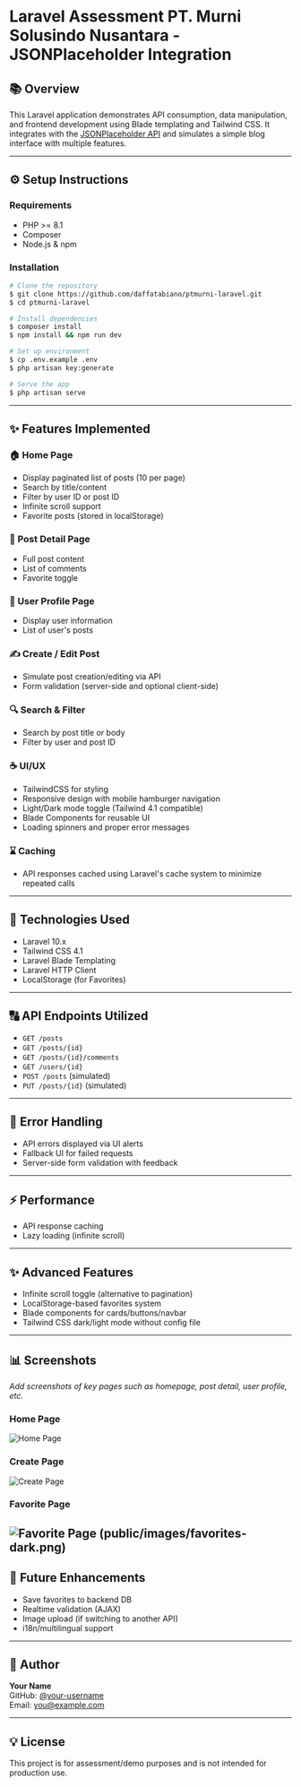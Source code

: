 # Laravel Assessment PT. Murni Solusindo Nusantara - JSONPlaceholder Integration

## 📚 Overview

This Laravel application demonstrates API consumption, data manipulation, and frontend development using Blade templating and Tailwind CSS. It integrates with the [JSONPlaceholder API](https://jsonplaceholder.typicode.com/) and simulates a simple blog interface with multiple features.

---

## ⚙️ Setup Instructions

### Requirements

- PHP >= 8.1
- Composer
- Node.js & npm

### Installation

```bash
# Clone the repository
$ git clone https://github.com/daffatabiano/ptmurni-laravel.git
$ cd ptmurni-laravel

# Install dependencies
$ composer install
$ npm install && npm run dev

# Set up environment
$ cp .env.example .env
$ php artisan key:generate

# Serve the app
$ php artisan serve
```

---

## ✨ Features Implemented

### 🏠 Home Page

- Display paginated list of posts (10 per page)
- Search by title/content
- Filter by user ID or post ID
- Infinite scroll support
- Favorite posts (stored in localStorage)

### 📄 Post Detail Page

- Full post content
- List of comments
- Favorite toggle

### 👤 User Profile Page

- Display user information
- List of user's posts

### ✍️ Create / Edit Post

- Simulate post creation/editing via API
- Form validation (server-side and optional client-side)

### 🔍 Search & Filter

- Search by post title or body
- Filter by user and post ID

### ☕ UI/UX

- TailwindCSS for styling
- Responsive design with mobile hamburger navigation
- Light/Dark mode toggle (Tailwind 4.1 compatible)
- Blade Components for reusable UI
- Loading spinners and proper error messages

### ⌛ Caching

- API responses cached using Laravel's cache system to minimize repeated calls

---

## 🥬 Technologies Used

- Laravel 10.x
- Tailwind CSS 4.1
- Laravel Blade Templating
- Laravel HTTP Client
- LocalStorage (for Favorites)

---

## 🔠 API Endpoints Utilized

- `GET /posts`
- `GET /posts/{id}`
- `GET /posts/{id}/comments`
- `GET /users/{id}`
- `POST /posts` (simulated)
- `PUT /posts/{id}` (simulated)

---

## 🚫 Error Handling

- API errors displayed via UI alerts
- Fallback UI for failed requests
- Server-side form validation with feedback

---

## ⚡ Performance

- API response caching
- Lazy loading (infinite scroll)

---

## ✨ Advanced Features

- Infinite scroll toggle (alternative to pagination)
- LocalStorage-based favorites system
- Blade components for cards/buttons/navbar
- Tailwind CSS dark/light mode without config file

---

## 📊 Screenshots

*Add screenshots of key pages such as homepage, post detail, user profile, etc.*
### Home Page
![Home Page](public/images/home.png)

### Create Page
![Create Page](public/images/create.png)

### Favorite Page
![Favorite Page](public/images/favorites.png)
(public/images/favorites-dark.png)
---

## 🚀 Future Enhancements

- Save favorites to backend DB
- Realtime validation (AJAX)
- Image upload (if switching to another API)
- i18n/multilingual support

---

## 📅 Author

**Your Name**\
GitHub: [@your-username](https://github.com/your-username)\
Email: [you@example.com](mailto\:you@example.com)

---

## 💡 License

This project is for assessment/demo purposes and is not intended for production use.
